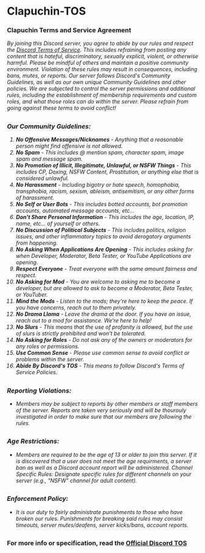 # Clapuchin-TOS
### Clapuchin Terms and Service Agreement
<i>By joining this Discord server, you agree to abide by our rules and respect the <a href="https://discord.com/terms">Discord Terms of Service</a>. This includes refraining from posting any content that is hateful, discriminatory, sexually explicit, violent, or otherwise harmful. Please be mindful of others and maintain a positive community environment. Violation of these rules may result in consequences, including bans, mutes, or reports. Our server follows Discord's Community Guidelines, as well as our own unique Community Guidelines and other policies. We are subjected to control the server permissions and additional rules, including the establishment of membership requirements and custom roles, and what those roles can do within the server. Please refrain from going against these terms to avoid conflict!
##
### Our Community Guidelines:
1. <b>No Offensive Messages/Nicknames</b> - Anything that a reasonable person might find offensive is not allowed.
2. <b>No Spam</b> - This includes @ mention spam, character spam, image spam and message spam.
3. <b>No Promotion of Illicit, Illegitimate, Unlawful, or NSFW Things</b> - This includes CP, Doxing, NSFW Content, Prostitution, or anything else that is considered unlawful.
4. <b>No Harassment</b> - Including bigotry or hate speech, homophobia, transphobia, racism, sexism, ableism, antisemitism, or any other forms of harassment.
5. <b>No Self or User Bots</b> - This includes botted accounts, bot promotion accounts, automated message accounts, etc...
6. <b>Don't Share Personal Information</b> - This includes the age, location, IP, name, etc... of yourself or others.
7. <b>No Discussion of Political Subjects</b> - This includes politics, religion issues, and other inflammatory topics to avoid derogatory arguments from happening.
8. <b>No Asking When Applications Are Opening</b> - This includes asking for when Developer, Moderator, Beta Tester, or YouTube Applications are opening.
9. <b>Respect Everyone</b> - Treat everyone with the same amount fairness and respect.
10. <b>No Asking for Mod</b> - You are welcome to asking me to become a developer, but are allowed to ask to become a Moderator, Beta Tester, or YouTuber.
11. <b>Mind the Mods</b> - Listen to the mods; they're here to keep the peace. If you have concerns, reach out to them privately.
12. <b>No Drama Llama</b> - Leave the drama at the door. If you have an issue, reach out to a mod for assistance. We're here to help!
13. <b>No Slurs</b> - This means that the use of profanity is allowed, but the use of slurs is strictly prohibited and won't be tolerated.
14. <b>No Asking for Roles</b> - Do not ask any of the owners or moderators for any roles or permissions.
15. <b>Use Common Sense</b> - Please use common sense to avoid conflict or problems within the server.
16. <b>Abide By Discord's TOS</b> - This means to follow Discord's Terms of Service Policies.
##
### Reporting Violations:
- Members may be subject to reports by other members or staff members of the server. Reports are taken very seriously and will be thourouly investigated in order to make sure that our members are following the rules.
##
### Age Restrictions:
- Members are required to be the age of 13 or older to join this server. If it is discovered that a user does not meet the age requirments, a server ban as well as a Discord account report will be administered.
Channel Specific Rules:
Designate specific rules for different channels on your server (e.g., "NSFW" channel for adult content).
##
### Enforcement Policy:
- It is our duty to fairly administrate punishments to those who have broken our rules. Punishments for breaking said rules may consist timeouts, server mutes/deafens, server kicks/bans, account reports.</i>
##
### <b>For more info or specification, read the <a href="https://discord.com/terms">Official Discord TOS</a></b>
##
